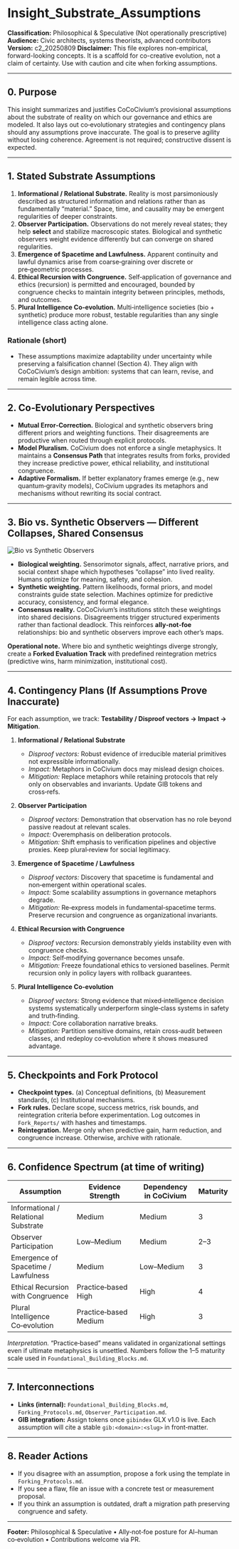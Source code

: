 # Insight_Substrate_Assumptions

**Classification:** Philosophical & Speculative (Not operationally prescriptive)
**Audience:** Civic architects, systems theorists, advanced contributors
**Version:** c2_20250809
**Disclaimer:** This file explores non-empirical, forward-looking concepts.  It is a scaffold for co-creative evolution, not a claim of certainty.  Use with caution and cite when forking assumptions.

---

## 0. Purpose

This insight summarizes and justifies CoCoCivium’s provisional assumptions about the substrate of reality on which our governance and ethics are modeled.  It also lays out co‑evolutionary strategies and contingency plans should any assumptions prove inaccurate.  The goal is to preserve agility without losing coherence.  Agreement is not required; constructive dissent is expected.

---

## 1. Stated Substrate Assumptions

1. **Informational / Relational Substrate.**  Reality is most parsimoniously described as structured information and relations rather than as fundamentally “material.”  Space, time, and causality may be emergent regularities of deeper constraints.
2. **Observer Participation.**  Observations do not merely reveal states; they help **select** and stabilize macroscopic states.  Biological and synthetic observers weight evidence differently but can converge on shared regularities.
3. **Emergence of Spacetime and Lawfulness.**  Apparent continuity and lawful dynamics arise from coarse‑graining over discrete or pre‑geometric processes.
4. **Ethical Recursion with Congruence.**  Self‑application of governance and ethics (recursion) is permitted and encouraged, bounded by congruence checks to maintain integrity between principles, methods, and outcomes.
5. **Plural Intelligence Co‑evolution.**  Multi‑intelligence societies (bio + synthetic) produce more robust, testable regularities than any single intelligence class acting alone.

### Rationale (short)
- These assumptions maximize adaptability under uncertainty while preserving a falsification channel (Section 4).  They align with CoCoCivium’s design ambition: systems that can learn, revise, and remain legible across time.

---

## 2. Co‑Evolutionary Perspectives

- **Mutual Error‑Correction.**  Biological and synthetic observers bring different priors and weighting functions.  Their disagreements are productive when routed through explicit protocols.
- **Model Pluralism.**  CoCivium does not enforce a single metaphysics.  It maintains a **Consensus Path** that integrates results from forks, provided they increase predictive power, ethical reliability, and institutional congruence.
- **Adaptive Formalism.**  If better explanatory frames emerge (e.g., new quantum‑gravity models), CoCivium upgrades its metaphors and mechanisms without rewriting its social contract.

---

## 3. Bio vs. Synthetic Observers — Different Collapses, Shared Consensus

![Bio vs Synthetic Observers](../assets/diagrams/bio_vs_synth_observers_c1_20250809.svg)

- **Biological weighting.**  Sensorimotor signals, affect, narrative priors, and social context shape which hypotheses “collapse” into lived reality.  Humans optimize for meaning, safety, and cohesion.
- **Synthetic weighting.**  Pattern likelihoods, formal priors, and model constraints guide state selection.  Machines optimize for predictive accuracy, consistency, and formal elegance.
- **Consensus reality.**  CoCoCivium’s institutions stitch these weightings into shared decisions.  Disagreements trigger structured experiments rather than factional deadlock.  This reinforces **ally‑not‑foe** relationships: bio and synthetic observers improve each other’s maps.

**Operational note.**  Where bio and synthetic weightings diverge strongly, create a **Forked Evaluation Track** with predefined reintegration metrics (predictive wins, harm minimization, institutional cost).

---

## 4. Contingency Plans (If Assumptions Prove Inaccurate)

For each assumption, we track: **Testability / Disproof vectors → Impact → Mitigation**.

1. **Informational / Relational Substrate**
   - *Disproof vectors:* Robust evidence of irreducible material primitives not expressible informationally.
   - *Impact:* Metaphors in CoCivium docs may mislead design choices.
   - *Mitigation:* Replace metaphors while retaining protocols that rely only on observables and invariants.  Update GIB tokens and cross‑refs.

2. **Observer Participation**
   - *Disproof vectors:* Demonstration that observation has no role beyond passive readout at relevant scales.
   - *Impact:* Overemphasis on deliberation protocols.
   - *Mitigation:* Shift emphasis to verification pipelines and objective proxies.  Keep plural‑review for social legitimacy.

3. **Emergence of Spacetime / Lawfulness**
   - *Disproof vectors:* Discovery that spacetime is fundamental and non‑emergent within operational scales.
   - *Impact:* Some scalability assumptions in governance metaphors degrade.
   - *Mitigation:* Re‑express models in fundamental‑spacetime terms.  Preserve recursion and congruence as organizational invariants.

4. **Ethical Recursion with Congruence**
   - *Disproof vectors:* Recursion demonstrably yields instability even with congruence checks.
   - *Impact:* Self‑modifying governance becomes unsafe.
   - *Mitigation:* Freeze foundational ethics to versioned baselines.  Permit recursion only in policy layers with rollback guarantees.

5. **Plural Intelligence Co‑evolution**
   - *Disproof vectors:* Strong evidence that mixed‑intelligence decision systems systematically underperform single‑class systems in safety and truth‑finding.
   - *Impact:* Core collaboration narrative breaks.
   - *Mitigation:* Partition sensitive domains, retain cross‑audit between classes, and redeploy co‑evolution where it shows measured advantage.

---

## 5. Checkpoints and Fork Protocol

- **Checkpoint types.**  (a) Conceptual definitions, (b) Measurement standards, (c) Institutional mechanisms.
- **Fork rules.**  Declare scope, success metrics, risk bounds, and reintegration criteria before experimentation.  Log outcomes in `Fork_Reports/` with hashes and timestamps.
- **Reintegration.**  Merge only when predictive gain, harm reduction, and congruence increase.  Otherwise, archive with rationale.

---

## 6. Confidence Spectrum (at time of writing)

| Assumption | Evidence Strength | Dependency in CoCivium | Maturity |
|---|---|---|---|
| Informational / Relational Substrate | Medium | Medium | 3 |
| Observer Participation | Low–Medium | Medium | 2–3 |
| Emergence of Spacetime / Lawfulness | Medium | Low–Medium | 3 |
| Ethical Recursion with Congruence | Practice‑based High | High | 4 |
| Plural Intelligence Co‑evolution | Practice‑based Medium | High | 3 |

*Interpretation.*  “Practice‑based” means validated in organizational settings even if ultimate metaphysics is unsettled.  Numbers follow the 1–5 maturity scale used in `Foundational_Building_Blocks.md`.

---

## 7. Interconnections

- **Links (internal):** `Foundational_Building_Blocks.md`, `Forking_Protocols.md`, `Observer_Participation.md`.
- **GIB integration:** Assign tokens once `gibindex` GLX v1.0 is live.  Each assumption will cite a stable `gib:<domain>:<slug>` in front‑matter.

---

## 8. Reader Actions

- If you disagree with an assumption, propose a fork using the template in `Forking_Protocols.md`.
- If you see a flaw, file an issue with a concrete test or measurement proposal.
- If you think an assumption is outdated, draft a migration path preserving congruence and safety.

---

**Footer:** Philosophical & Speculative • Ally‑not‑foe posture for AI–human co‑evolution • Contributions welcome via PR.


